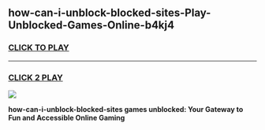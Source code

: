 
## how-can-i-unblock-blocked-sites-Play-Unblocked-Games-Online-b4kj4
<h3>
<a href="https://premium76.site?title=how-can-i-unblock-blocked-sites&ref=25A">CLICK TO PLAY</a></h3>
<hr>

<h3>
<a href="https://premium76.site?title=how-can-i-unblock-blocked-sites&ref=25A">CLICK 2 PLAY</a>
  
</h3>

<a href="https://premium76.site?title=how-can-i-unblock-blocked-sites&ref=25A"><img src="https://clearcache.store/games.png"></a>


**how-can-i-unblock-blocked-sites games unblocked: Your Gateway to Fun and Accessible Online Gaming**
